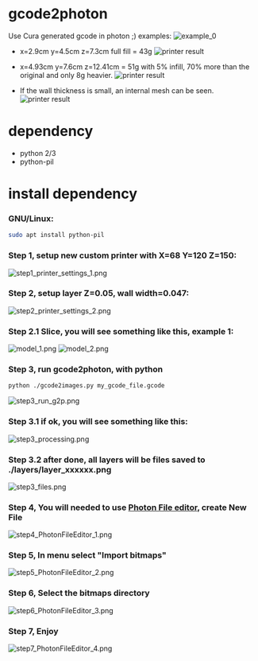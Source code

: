 # gcode2photon
Use Cura generated gcode in photon ;)
examples:
![example_0](docs/example_0.png?raw=true)

- x=2.9cm y=4.5cm z=7.3cm full fill = 43g
![printer result](docs/result_2.jpg?raw=true)

- x=4.93cm y=7.6cm z=12.41cm = 51g with 5% infill, 70% more than the original and only 8g heavier.
![printer result](docs/result_1.jpg?raw=true)

- If the wall thickness is small, an internal mesh can be seen.
![printer result](docs/result_3.jpg?raw=true)

# dependency
- python 2/3
- python-pil

# install dependency

### GNU/Linux:
```bash
sudo apt install python-pil
```

### Step 1, setup new custom printer with X=68 Y=120 Z=150:
![step1_printer_settings_1.png](docs/step1_printer_settings_1.png?raw=true)

### Step 2, setup layer Z=0.05, wall width=0.047:
![step2_printer_settings_2.png](docs/step2_printer_settings_2.png?raw=true)
### Step 2.1 Slice, you will see something like this, example 1:

![model_1.png](docs/model_1.png?raw=true)
![model_2.png](docs/model_2.png?raw=true)

### Step 3, run gcode2photon, with python
```bash
python ./gcode2images.py my_gcode_file.gcode
```

![step3_run_g2p.png](docs/step3_run_g2p.png?raw=true)

### Step 3.1 if ok, you will see something like this:
![step3_processing.png](docs/step3_processing.png?raw=true)

### Step 3.2 after done, all layers will be files saved to ./layers/layer_xxxxxx.png
![step3_files.png](docs/step3_files.png?raw=true)

### Step 4, You will needed to use [Photon File editor](https://github.com/Photonsters/PhotonFileEditor), create New File
![step4_PhotonFileEditor_1.png](docs/step4_PhotonFileEditor_1.png?raw=true)

### Step 5, In menu select "Import bitmaps"
![step5_PhotonFileEditor_2.png](docs/step5_PhotonFileEditor_2.png?raw=true)

### Step 6, Select the bitmaps directory
![step6_PhotonFileEditor_3.png](docs/step6_PhotonFileEditor_3.png?raw=true)

### Step 7, Enjoy
![step7_PhotonFileEditor_4.png](docs/step7_PhotonFileEditor_4.png?raw=true)
